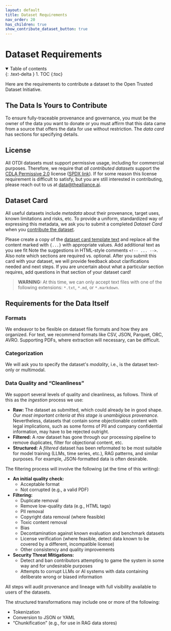 ```yaml
---
layout: default
title: Dataset Requirements
nav_order: 20
has_children: true
show_contribute_dataset_button: true
---
```


# Dataset Requirements

<details open markdown="block">
  <summary>
    Table of contents
  </summary>
  {: .text-delta }
1. TOC
{:toc}
</details>

Here are the requirements to contribute a dataset to the Open Trusted Dataset Initiative.

## The Data Is Yours to Contribute

To ensure fully-traceable provenance and governance, you must be the owner of the data you want to donate or you must affirm that this data came from a source that offers the data for use without restriction. The _data card_ has sections for specifying details. 

## License

All OTDI datasets must support permissive usage, including for commercial purposes. Therefore, we require that _all contributed datasets_ support the [CDLA Permissive 2.0](https://cdla.dev/permissive-2-0/) license ([SPDX link](https://spdx.org/licenses/CDLA-Permissive-2.0.html)). If for some reason this license requirement is difficult to satisfy, but you are still interested in contributing, please reach out to us at [data@thealliance.ai](mailto:data@thealliance.ai).

## Dataset Card

All useful datasets include _metadata_ about their provenance, target uses, known limitations and risks, etc. To provide a uniform, standardized way of expressing this metadata, we ask you to submit a completed _Dataset Card_ when you [contribute the dataset]({{site.baseurl}}/contributing).

Please create a copy of the [dataset card template text]({{site.baseurl}}/dataset-requirements/dataset-card-template) and replace all the content marked with `{...}` with appropriate values. Add additional text as you see fit Note the suggestions in HTML-style comments `<!-- ... -->`. Also note which sections are required vs. optional. After you submit this card with your dataset, we will provide feedback about clarifications needed and next steps. If you are uncertain about what a particular section requires, add questions in that section of your dataset card!

> **WARNING:** At this time, we can only accept text files with one of the following extensions: `*.txt`, `*.md`, or `*.markdown`.

## Requirements for the Data Itself

### Formats

We endeavor to be flexible on dataset file formats and how they are organized. For text, we recommend formats like CSV, JSON, Parquet, ORC, AVRO. Supporting PDFs, where extraction will necessary, can be difficult.

### Categorization

We will ask you to specify the dataset's _modality_, i.e., is the dataset text-only or multimodal. 

### Data Quality and &ldquo;Cleanliness&rdquo;

We support several levels of quality and cleanliness, as follows. Think of this as the _ingestion_ process we use:

* **Raw:** The dataset as submitted, which could already be in good shape. _Our most important criteria at this stage is unambigious provenance._ Nevertheless, datasets that contain some objectionable content with legal implications, such as some forms of PII and company confidential information, may have to be rejected outright.
* **Filtered:** A _raw_ dataset has gone through our processing pipeline to remove duplicates, filter for objectional content, etc.
* **Structured:** A _filtered_ dataset has been reformated to be most suitable for model training (LLMs, time series, etc.), RAG patterns, and similar purposes. For example, JSON-formatted data is often desirable. 

The filtering process will involve the following (at the time of this writing):

* **An initial quality check:**
  * Acceptable format
  * Not corrupted (e.g., a valid PDF)
* **Filtering:**
  * Duplicate removal
  * Remove low-quality data (e.g., HTML tags)
  * PII removal
  * Copyright data removal (where feasible)
  * Toxic content removal
  * Bias
  * Decontamination against known evaluation and benchmark datasets
  * License verification (where feasible, detect data known to be covered by a different, incompatible license)
  * Other consistency and quality improvements
* **Security Threat Mitigations:**
  * Detect and ban contributors attempting to game the system in some way and for undesirable purposes
  * Attempts to corrupt LLMs or AI systems with data containing deliberate wrong or biased information

All steps will audit provenance and lineage with full visibility available to users of the datasets.

The structured transformations may include one or more of the following:

* Tokenization
* Conversion to JSON or YAML
* &ldquo;Chunkification&rdquo; (e.g., for use in RAG data stores)

